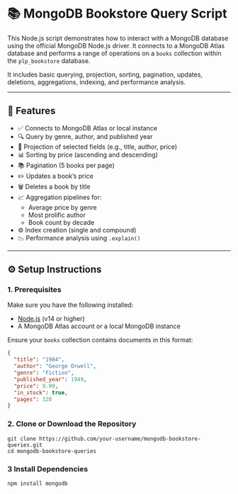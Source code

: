 # 📚 MongoDB Bookstore Query Script

This Node.js script demonstrates how to interact with a MongoDB database using the official MongoDB Node.js driver. It connects to a MongoDB Atlas database and performs a range of operations on a `books` collection within the `plp_bookstore` database.

It includes basic querying, projection, sorting, pagination, updates, deletions, aggregations, indexing, and performance analysis.

---

## 🚀 Features

- ✅ Connects to MongoDB Atlas or local instance
- 🔍 Query by genre, author, and published year
- 📄 Projection of selected fields (e.g., title, author, price)
- 📊 Sorting by price (ascending and descending)
- 📚 Pagination (5 books per page)
- ✏️ Updates a book’s price
- 🗑️ Deletes a book by title
- 📈 Aggregation pipelines for:
  - Average price by genre
  - Most prolific author
  - Book count by decade
- ⚙️ Index creation (single and compound)
- 📉 Performance analysis using `.explain()`

---

## ⚙️ Setup Instructions

### 1. Prerequisites

Make sure you have the following installed:

- [Node.js](https://nodejs.org/) (v14 or higher)
- A MongoDB Atlas account or a local MongoDB instance

Ensure your `books` collection contains documents in this format:

```json
{
  "title": "1984",
  "author": "George Orwell",
  "genre": "Fiction",
  "published_year": 1949,
  "price": 9.99,
  "in_stock": true,
  "pages": 328
}
```
### 2. Clone or Download the Repository
```
git clone https://github.com/your-username/mongodb-bookstore-queries.git
cd mongodb-bookstore-queries
```
### 3 Install Dependencies
```
npm install mongodb
```
